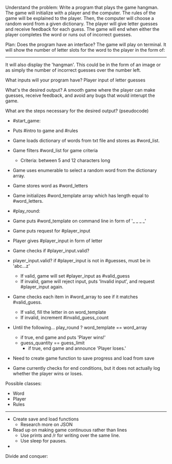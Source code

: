 Understand the problem:
Write a program that plays the game hangman. The game will initialize with a player and the computer. The rules of the game will be explained to the player. Then, the computer will choose a random word from a given dictionary. The player will give letter guesses and receive feedback for each guess. The game will end when either the player completes the word or runs out of incorrect guesses.

Plan:
Does the program have an interface?
The game will play on terminal. It will show the number of letter slots for the word to the player in the form of:
_ _ _ _ _
It will also display the 'hangman'. This could be in the form of an image or as simply the number of incorrect guesses over the number left.

What inputs will your program have?
Player input of letter guesses

What's the desired output?
A smooth game where the player can make guesses, receive feedback, and avoid any bugs that would interupt the game.

What are the steps necessary for the desired output? (pseudocode)

* #start_game:
* Puts #intro to game and #rules
* Game loads dictionary of words from txt file and stores as #word_list.
* Game filters #word_list for game criteria
  - Criteria: between 5 and 12 characters long
* Game uses enumerable to select a random word from the dictionary array.
* Game stores word as #word_letters
* Game initializes #word_template array which has length equal to #word_letters. 

* #play_round:
* Game puts #word_template on command line in form of '_ _ _ _'
* Game puts request for #player_input
* Player gives #player_input in form of letter
* Game checks if #player_input.valid?
* player_input.valid? if #player_input is not in #guesses, must be in 'abc...z'
  - If valid, game will set #player_input as #valid_guess
  - If invalid, game will reject input, puts 'Invalid input', and request #player_input again.
* Game checks each item in #word_array to see if it matches #valid_guess.
  - If valid, fill the letter in on word_template
  - If invalid, increment #invalid_guess_count
* Until the following... play_round
  ? word_template == word_array
    - if true, end game and puts 'Player wins!'
  - guess_quantity == guess_limit
    - if true, end game and announce 'Player loses.'

- Need to create game function to save progress and load from save

- Game currently checks for end conditions, but it does not actually log whether the player wins or loses.

Possible classes:
- Word
- Player
- Rules

---

* Create save and load functions
  * Research more on JSON
* Read up on making game continuous rather than lines
  * Use prints and /r for writing over the same line.
  * Use sleep for pauses.
* 



Divide and conquer: